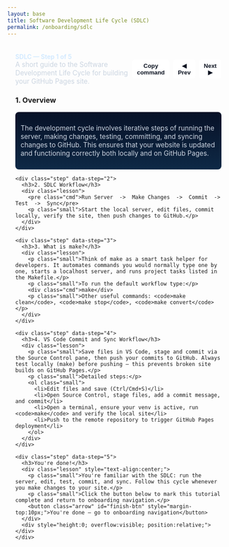 ```yaml
---
layout: base
title: Software Development Life Cycle (SDLC)
permalink: /onboarding/sdlc
---
```


<style>
/* Reuse stepper styles used elsewhere */
.stepper { max-width: 880px; margin: 18px auto; background: rgba(255,255,255,0.02); padding: 18px; border-radius: 10px; }
.step { display: none; }
.step.active { display: block; }
.stepper-header { display:flex; justify-content:space-between; align-items:center; margin-bottom: 10px; }
.step-count { color: #cfe8ff; font-weight:600 }
.cmd { background:#0b1220; color:#9fe2a8; padding:10px 12px; border-radius:6px; font-family: monospace; display:inline-block; }
.controls { display:flex; gap:8px; align-items:center }
.arrow { background: #ffffff; color: #0b1220; padding: 6px 10px; border-radius: 6px; border: 1px solid rgba(255,255,255,0.08); cursor: pointer; font-weight: 600; }
.arrow:disabled{ opacity:0.45 }
.copy-btn { background: #ffffff; color: #0b1220; padding: 6px 10px; border-radius: 6px; border: 1px solid rgba(255,255,255,0.08); cursor: pointer; font-weight: 600; margin-left:8px; }
.lesson { background: linear-gradient(180deg,#071127,#0e2946); padding:12px; border-radius:8px; color:#e6eef8 }
.small { font-size:0.95rem; color:#cbd5e1 }
</style>

<div class="stepper" id="sdlc-stepper">
  <div class="stepper-header">
    <div>
      <div class="step-count">SDLC — Step <span id="step-number">1</span> of <span id="step-total">5</span></div>
      <div class="small">A short guide to the Software Development Life Cycle for building your GitHub Pages site.</div>
    </div>
    <div class="controls">
      <button class="copy-btn" id="copy-cmd">Copy command</button>
      <button class="arrow" id="prev">◀ Prev</button>
      <button class="arrow" id="next">Next ▶</button>
    </div>
  </div>

  <div class="steps">
    <div class="step active" data-step="1">
      <h3>1. Overview</h3>
      <div class="lesson">
        <p class="small">The development cycle involves iterative steps of running the server, making changes, testing, committing, and syncing changes to GitHub. This ensures that your website is updated and functioning correctly both locally and on GitHub Pages.</p>
      </div>
    </div>

    <div class="step" data-step="2">
      <h3>2. SDLC Workflow</h3>
      <div class="lesson">
        <pre class="cmd">Run Server  ->  Make Changes  ->  Commit  ->  Test  ->  Sync</pre>
        <p class="small">Start the local server, edit files, commit locally, verify the site, then push changes to GitHub.</p>
      </div>
    </div>

    <div class="step" data-step="3">
      <h3>3. What is make?</h3>
      <div class="lesson">
        <p class="small">Think of make as a smart task helper for developers. It automates commands you would normally type one by one, starts a localhost server, and runs project tasks listed in the Makefile.</p>
        <p class="small">To run the default workflow type:</p>
        <div class="cmd">make</div>
        <p class="small">Other useful commands: <code>make clean</code>, <code>make stop</code>, <code>make convert</code></p>
      </div>
    </div>

    <div class="step" data-step="4">
      <h3>4. VS Code Commit and Sync Workflow</h3>
      <div class="lesson">
        <p class="small">Save files in VS Code, stage and commit via the Source Control pane, then push your commits to GitHub. Always test locally (make) before pushing — this prevents broken site builds on GitHub Pages.</p>
        <p class="small">Detailed steps:</p>
        <ol class="small">
          <li>Edit files and save (Ctrl/Cmd+S)</li>
          <li>Open Source Control, stage files, add a commit message, and commit</li>
          <li>Open a terminal, ensure your venv is active, run <code>make</code> and verify the local site</li>
          <li>Push to the remote repository to trigger GitHub Pages deployment</li>
        </ol>
      </div>
    </div>

    <div class="step" data-step="5">
      <h3>You're done!</h3>
      <div class="lesson" style="text-align:center;">
        <p class="small">You're familiar with the SDLC: run the server, edit, test, commit, and sync. Follow this cycle whenever you make changes to your site.</p>
        <p class="small">Click the button below to mark this tutorial complete and return to onboarding navigation.</p>
        <button class="arrow" id="finish-btn" style="margin-top:10px;">You're done — go to onboarding navigation</button>
      </div>
      <div style="height:0; overflow:visible; position:relative;"></div>
    </div>

  </div>
</div>

<script>
(function(){
  const steps = Array.from(document.querySelectorAll('#sdlc-stepper .step'));
  const total = steps.length;
  const stepNumber = document.getElementById('step-number');
  const stepTotal = document.getElementById('step-total');
  const prev = document.getElementById('prev');
  const next = document.getElementById('next');
  const copyBtn = document.getElementById('copy-cmd');
  let idx = 0;
  stepTotal.textContent = total;

  function show(i){
    steps.forEach(s => s.classList.remove('active'));
    steps[i].classList.add('active');
    stepNumber.textContent = i+1;
    const code = steps[i].querySelector('.cmd');
    copyBtn.textContent = code ? 'Copy command' : 'Copy';
    prev.disabled = (i === 0);
    next.disabled = (i === total-1);
  }

  copyBtn.addEventListener('click', ()=>{
    const codeEl = steps[idx].querySelector('.cmd');
    if(!codeEl) return;
    const text = codeEl.textContent.trim();
    navigator.clipboard.writeText(text).then(()=>{
      copyBtn.textContent = 'Copied!';
      setTimeout(()=> copyBtn.textContent = 'Copy command', 1200);
    });
  });

  prev.addEventListener('click', ()=>{ if(idx>0) idx--; show(idx); maybeCelebrate(idx); });
  next.addEventListener('click', ()=>{ if(idx<total-1) idx++; show(idx); maybeCelebrate(idx); });

  // simple confetti impl
  function burstConfetti(x, y, count){
    const colors = ['#ff6b6b','#ffd93d','#6be3a8','#6bb6ff','#c58cff'];
    for(let i=0;i<count;i++){
      const el = document.createElement('div');
      el.style.position = 'fixed';
      el.style.left = (x + (Math.random()-0.5)*120) + 'px';
      el.style.top = (y + (Math.random()-0.5)*40) + 'px';
      el.style.width = el.style.height = (6 + Math.floor(Math.random()*8)) + 'px';
      el.style.background = colors[Math.floor(Math.random()*colors.length)];
      el.style.opacity = '0.95';
      el.style.transform = 'rotate(' + (Math.random()*360) + 'deg)';
      el.style.borderRadius = (Math.random()>0.6? '2px':'50%');
      el.style.zIndex = 9999;
      document.body.appendChild(el);
      const dx = (Math.random()-0.5)*800;
      const dy = 600 + Math.random()*200;
      el.animate([
        { transform: 'translate(0,0) rotate(0deg)', opacity:1 },
        { transform: `translate(${dx}px, ${dy}px) rotate(${Math.random()*720}deg)`, opacity:0 }
      ], { duration: 1400 + Math.random()*800, easing: 'cubic-bezier(.2,.8,.2,1)' });
      setTimeout(()=> el.remove(), 2500);
    }
  }

  const finishBtn = document.getElementById('finish-btn');
  function maybeCelebrate(i){
    if(i === total-1){
      const rect = document.getElementById('sdlc-stepper').getBoundingClientRect();
      burstConfetti(rect.left + rect.width/2, rect.top + 40, 36);
      setTimeout(()=> burstConfetti(rect.left + rect.width/2 - 80, rect.top + 20, 18), 300);
      setTimeout(()=> burstConfetti(rect.left + rect.width/2 + 80, rect.top + 20, 18), 600);
    }
  }

  if(finishBtn){
    finishBtn.addEventListener('click', ()=>{
      try{ localStorage.setItem('onboard:completed:sdlc','1'); }catch(e){}
      window.location.href = '{{ site.baseurl }}/onboarding/navigation';
    });
  }

  // initialize
  show(0);
})();
</script>
